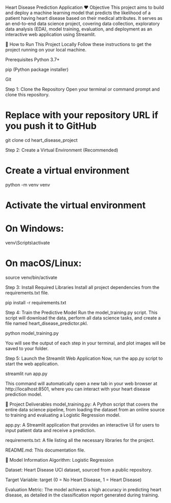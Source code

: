 Heart Disease Prediction Application ❤️
Objective
This project aims to build and deploy a machine learning model that predicts the likelihood of a patient having heart disease based on their medical attributes. It serves as an end-to-end data science project, covering data collection, exploratory data analysis (EDA), model training, evaluation, and deployment as an interactive web application using Streamlit.

🚀 How to Run This Project Locally
Follow these instructions to get the project running on your local machine.

Prerequisites
Python 3.7+

pip (Python package installer)

Git

Step 1: Clone the Repository
Open your terminal or command prompt and clone this repository.

# Replace with your repository URL if you push it to GitHub
git clone <your-repository-url>
cd heart_disease_project

Step 2: Create a Virtual Environment (Recommended)
# Create a virtual environment
python -m venv venv

# Activate the virtual environment
# On Windows:
venv\Scripts\activate
# On macOS/Linux:
source venv/bin/activate

Step 3: Install Required Libraries
Install all project dependencies from the requirements.txt file.

pip install -r requirements.txt

Step 4: Train the Predictive Model
Run the model_training.py script. This script will download the data, perform all data science tasks, and create a file named heart_disease_predictor.pkl.

python model_training.py

You will see the output of each step in your terminal, and plot images will be saved to your folder.

Step 5: Launch the Streamlit Web Application
Now, run the app.py script to start the web application.

streamlit run app.py

This command will automatically open a new tab in your web browser at http://localhost:8501, where you can interact with your heart disease prediction model.

📂 Project Deliverables
model_training.py: A Python script that covers the entire data science pipeline, from loading the dataset from an online source to training and evaluating a Logistic Regression model.

app.py: A Streamlit application that provides an interactive UI for users to input patient data and receive a prediction.

requirements.txt: A file listing all the necessary libraries for the project.

README.md: This documentation file.

🤖 Model Information
Algorithm: Logistic Regression

Dataset: Heart Disease UCI dataset, sourced from a public repository.

Target Variable: target (0 = No Heart Disease, 1 = Heart Disease)

Evaluation Metric: The model achieves a high accuracy in predicting heart disease, as detailed in the classification report generated during training.